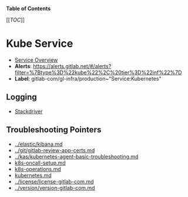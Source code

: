 <!-- MARKER: do not edit this section directly. Edit services/service-catalog.yml then run scripts/generate-docs -->

**Table of Contents**

[[_TOC_]]

#  Kube Service
* [Service Overview](https://dashboards.gitlab.net/d/kube-main/kube-overview)
* **Alerts**: https://alerts.gitlab.net/#/alerts?filter=%7Btype%3D%22kube%22%2C%20tier%3D%22inf%22%7D
* **Label**: gitlab-com/gl-infra/production~"Service:Kubernetes"

## Logging

* [Stackdriver](https://cloudlogging.app.goo.gl/81mKjkvq3BfTUwRN9)

## Troubleshooting Pointers

* [../elastic/kibana.md](../elastic/kibana.md)
* [../git/gitlab-review-app-certs.md](../git/gitlab-review-app-certs.md)
* [../kas/kubernetes-agent-basic-troubleshooting.md](../kas/kubernetes-agent-basic-troubleshooting.md)
* [k8s-oncall-setup.md](k8s-oncall-setup.md)
* [k8s-operations.md](k8s-operations.md)
* [kubernetes.md](kubernetes.md)
* [../license/license-gitlab-com.md](../license/license-gitlab-com.md)
* [../version/version-gitlab-com.md](../version/version-gitlab-com.md)
<!-- END_MARKER -->

<!-- ## Summary -->

<!-- ## Architecture -->

<!-- ## Performance -->

<!-- ## Scalability -->

<!-- ## Availability -->

<!-- ## Durability -->

<!-- ## Security/Compliance -->

<!-- ## Monitoring/Alerting -->

<!-- ## Links to further Documentation -->
